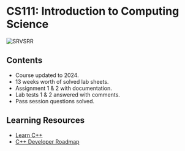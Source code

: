 # CS111: Introduction to Computing Science
![SRVSRR](https://github.com/SRVSRR/CS111/assets/135499024/57bca3d3-2a84-47af-b895-99e6d6f90759)
## Contents
- Course updated to 2024.
- 13 weeks worth of solved lab sheets.
- Assignment 1 & 2 with documentation.
- Lab tests 1 & 2 answered with comments.
- Pass session questions solved.
## Learning Resources
- <a href="https://www.learncpp.com" target="_blank">Learn C++ </a>
- <a href="https://roadmap.sh/cpp" target="_blank">C++ Developer Roadmap </a>

